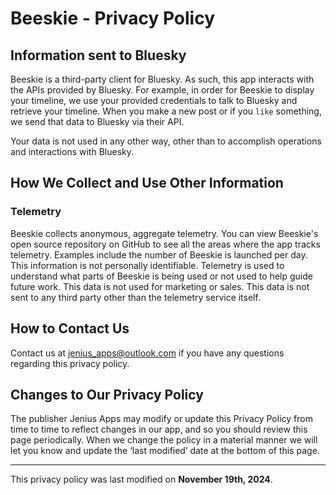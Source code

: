 # Beeskie - Privacy Policy 

## Information sent to Bluesky

Beeskie is a third-party client for Bluesky. As such, this app interacts with the APIs provided by Bluesky. For example, in order for Beeskie to display your timeline, we use your provided credentials to talk to Bluesky and retrieve your timeline. When you make a new post or if you `like` something, we send that data to Bluesky via their API. 

Your data is not used in any other way, other than to accomplish operations and interactions with Bluesky.

## How We Collect and Use Other Information 

### Telemetry 
Beeskie collects anonymous, aggregate telemetry. You can view Beeskie's open source repository on GitHub to see all the areas where the app tracks telemetry. Examples include the number of Beeskie is launched per day. This information is not personally identifiable. Telemetry is used to understand what parts of Beeskie is being used or not used to help guide future work. This data is not used for marketing or sales. This data is not sent to any third party other than the telemetry service itself.

## How to Contact Us 
Contact us at jenius_apps@outlook.com if you have any questions regarding this privacy policy. 

## Changes to Our Privacy Policy 
The publisher Jenius Apps may modify or update this Privacy Policy from time to time to reflect changes in our app, and so you should review this page periodically. When we change the policy in a material manner we will let you know and update the ‘last modified’ date at the bottom of this page. 

---
This privacy policy was last modified on **November 19th, 2024**. 
